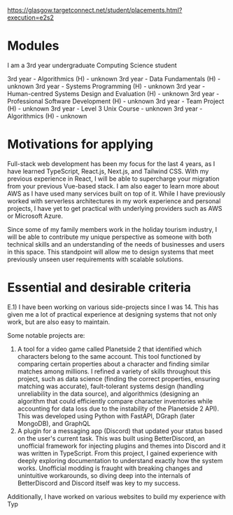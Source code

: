 https://glasgow.targetconnect.net/student/placements.html?execution=e2s2

# Modules
I am a 3rd year undergraduate Computing Science student

3rd year - Algorithmics (H) - unknown
3rd year - Data Fundamentals (H) - unknown
3rd year - Systems Programming (H) - unknown
3rd year - Human-centred Systems Design and Evaluation (H) - unknown
3rd year - Professional Software Development (H) - unknown
3rd year - Team Project (H) - unknown
3rd year - Level 3 Unix Course - unknown
3rd year - Algorithmics (H) - unknown

# Motivations for applying
Full-stack web development has been my focus for the last 4 years, as I have learned TypeScript, React.js, Next.js, and Tailwind CSS. With my previous experience in React, I will be able to supercharge your migration from your previous Vue-based stack. I am also eager to learn more about AWS as I have used many services built on top of it. While I have previously worked with serverless architectures in my work experience and personal projects, I have yet to get practical with underlying providers such as AWS or Microsoft Azure. 

Since some of my family members work in the holiday tourism industry, I will be able to contribute my unique perspective as someone with both technical skills and an understanding of the needs of businesses and users in this space. This standpoint will allow me to design systems that meet previously unseen user requirements with scalable solutions. 

# Essential and desirable criteria

E.1)
I have been working on various side-projects since I was 14. This has given me a lot of practical experience at designing systems that not only work, but are also easy to maintain. 

Some notable projects are:
1. A tool for a video game called Planetside 2 that identified which characters belong to the same account. This tool functioned by comparing certain properties about a character and finding similar matches among millions. I refined a variety of skills throughout this project, such as data science (finding the correct properties, ensuring matching was accurate), fault-tolerant systems design (handling unreliability in the data source), and algorithmics (designing an algorithm that could efficiently compare character inventories while accounting for data loss due to the instability of the Planetside 2 API). This was developed using Python with FastAPI, DGraph (later MongoDB), and GraphQL
2. A plugin for a messaging app (Discord) that updated your status based on the user's current task. This was built using BetterDiscord, an unofficial framework for injecting plugins and themes into Discord and it was written in TypeScript. From this project, I gained experience with deeply exploring documentation to understand exactly how the system works. Unofficial modding is fraught with breaking changes and unintuitive workarounds, so diving deep into the internals of BetterDiscord and Discord itself was key to my success.

Additionally, I have worked on various websites to build my experience with Typ
